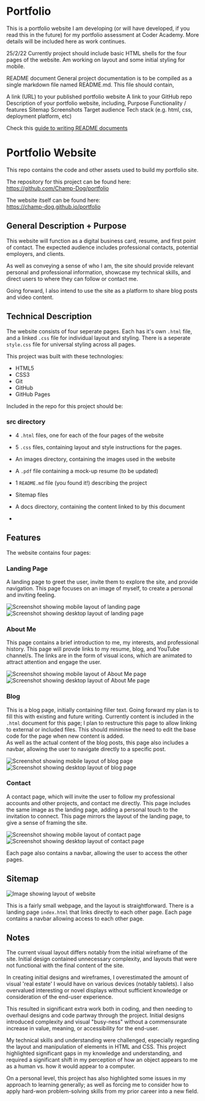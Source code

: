 # Portfolio

This is a portfolio website I am developing (or will have developed, if you read this in the future) for my portfolio assessment at Coder Academy.
More details will be included here as work continues.

25/2/22
Currently project should include basic HTML shells for the four pages of the website. 
Am working on layout and some initial styling for mobile. 


README document
General project documentation is to be compiled as a single markdown file named README.md. This file should contain,

A link (URL) to your published portfolio website
A link to your GitHub repo
Description of your portfolio website, including,
Purpose
Functionality / features
Sitemap
Screenshots
Target audience
Tech stack (e.g. html, css, deployment platform, etc)

Check this [guide to writing README documents](https://www.freecodecamp.org/news/how-to-write-a-good-readme-file/)

# Portfolio Website
This repo contains the code and other assets used to build my portfolio site.

The repository for this project can be found here:
https://github.com/Champ-Dog/portfolio


The website itself can be found here:   
https://champ-dog.github.io/portfolio

## General Description + Purpose
This website will function as a digital business card, resume, and first point of contact. The expected audience includes professional contacts, potential employers, and clients.

As well as conveying a sense of who I am, the site should provide relevant personal and professional information, showcase my technical skills, and direct users to where they can follow or contact me.

Going forward, I also intend to use the site as a platform to share blog posts and video content.

## Technical Description
The website consists of four seperate pages. Each has it's own `.html` file, and a linked `.css` file for individual layout and styling. There is a seperate `style.css` file for universal styling across all pages.

This project was built with these technologies:
- HTML5
- CSS3
- Git
- GitHub
- GitHub Pages

Included in the repo for this project should be:
### src directory
- 4 `.html` files, one for each of the four pages of the website
- 5 `.css` files, containing layout and style instructions for the pages.
- An images directory, containing the images used in the website
- A `.pdf` file containing a mock-up resume (to be updated)
- 1 `README.md` file (you found it!) describing the project
- Sitemap files

- A docs directory, containing the content linked to by this document
- 

## Features
The website contains four pages:

### Landing Page
A landing page to greet the user, invite them to explore the site, and provide navigation. This page focuses on an image of myself, to create a personal and inviting feeling.

![Screenshot showing mobile layout of landing page](./docs/landing-mobile.jpg)
![Screenshot showing desktop layout of landing page](./docs/landing-desktop.jpg)


### About Me
This page contains a brief introduction to me, my interests, and professional history. This page will provde links to my resume, blog, and YouTube channel/s. The links are in the form of visual icons, which are animated to attract attention and engage the user.

![Screenshot showing mobile layout of About Me page](./docs/about-mobile.jpg)
![Screenshot showing desktop layout of About Me page](./docs/about-desktop.jpg)

### Blog
This is a blog page, initially containing filler text. Going forward my plan is to fill this with existing and future writing. Currently content is included in the `.html` document for this page; I plan to restructure this page to allow linking to external or included files. This should minimise the need to edit the base code for the page when new content is added.  
As well as the actual content of the blog posts, this page also includes a navbar, allowing the user to navigate directly to a specific post.

![Screenshot showing mobile layout of blog page](./docs/blog-mobile.jpg)
![Screenshot showing desktop layout of blog page](./docs/blog-desktop.jpg)

### Contact
A contact page, which will invite the user to follow my professional accounts and other projects, and contact me directly. This page includes the same image as the landing page, adding a personal touch to the invitation to connect. This page mirrors the layout of the landing page, to give a sense of framing the site.

![Screenshot showing mobile layout of contact page](./docs/contact-mobile.jpg)
![Screenshot showing desktop layout of contact page](./docs/contact-desktop.jpg)

Each page also contains a navbar, allowing the user to access the other pages.

## Sitemap
![Image showing layout of website](./docs/sitemap.svg)

This is a fairly small webpage, and the layout is straightforward. There is a landing page `index.html` that links directly to each other page. Each page contains a navbar allowing access to each other page.

## Notes
The current visual layout differs notably from the initial wireframe of the site. Initial design contained unnecessary complexity, and layouts that were not functional with the final content of the site.

In creating initial designs and wireframes, I overestimated the amount of visual 'real estate' I would have on various devices (notably tablets). I also overvalued interesting or novel displays without sufficient knowledge or consideration of the end-user experience.

This resulted in significant extra work both in coding, and then needing to overhaul designs and code partway through the project. Initial designs introduced complexity and visual "busy-ness" without a commensurate increase in value, meaning, or accessibility for the end-user.

My technical skills and understanding were challenged, especially regarding the layout and manipulation of elements in HTML and CSS. This project highlighted significant gaps in my knowledge and understanding, and required a significant shift in my perception of how an object appears to me as a human vs. how it would appear to a computer.

On a personal level, this project has also highlighted some issues in my approach to learning generally; as well as forcing me to consider how to apply hard-won problem-solving skills from my prior career into a new field.